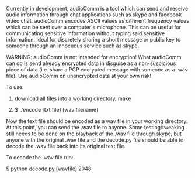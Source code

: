 Currently in development, audioComm is a tool which can send and receive audio information through chat applications such as skype and facebook video chat. audioComm encodes ASCII values as different frequency values which can be sent over a computer's microphone. This can be useful for communicating sensitive information without typing said sensitive information. Ideal for discretely sharing a short message or public key to someone through an innocuous service such as skype.

WARNING: audioComm is not intended for encryption! What audioComm can do is send already encrypted data in disguise as a non-suspicious piece of data (i.e. share a PGP encrypted message with someone as a .wav file). Use audioComm on unencrypted data at your own risk!

To use:

1) download all files into a working directory, make

2) $ ./encode [txt file] [wav filename]

Now the text file should be encoded as a wav file in your working directory. At this point, you can send the .wav file to anyone. Some testing/tweaking still needs to be done on the playback of the .wav file through skype, but anyone with the original .wav file and the decode.py file should be able to decode the .wav file back into its original text file.

To decode the .wav file run:

$ python decode.py [wavfile] 2048

